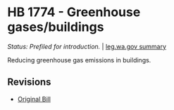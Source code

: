 # HB 1774 - Greenhouse gases/buildings
*Status: Prefiled for introduction.* | [leg.wa.gov summary](https://app.leg.wa.gov/billsummary?BillNumber=1774&Year=2021)

Reducing greenhouse gas emissions in buildings.

## Revisions
* [Original Bill](1/)